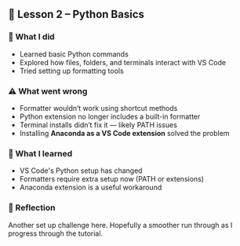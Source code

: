 ## 📘 Lesson 2 – Python Basics

### 🔧 What I did
- Learned basic Python commands
- Explored how files, folders, and terminals interact with VS Code
- Tried setting up formatting tools

### ⚠️ What went wrong
- Formatter wouldn’t work using shortcut methods
- Python extension no longer includes a built-in formatter
- Terminal installs didn’t fix it — likely PATH issues
- Installing **Anaconda as a VS Code extension** solved the problem

### 🧠 What I learned
- VS Code's Python setup has changed
- Formatters require extra setup now (PATH or extensions)
- Anaconda extension is a useful workaround

### 💭 Reflection

Another set up challenge here. Hopefully a smoother run through as I progress through the tutorial.